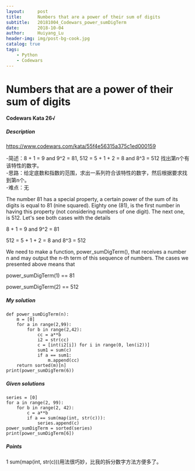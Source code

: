 ```yaml
---
layout:     post
title:      Numbers that are a power of their sum of digits
subtitle:   20181004_Codewars_power_sumDigTerm
date:       2018-10-04
author:     Huiyang_Lu
header-img: img/post-bg-cook.jpg
catalog: true
tags:
    - Python
    - Codewars
---
```

# Numbers that are a power of their sum of digits
#### Codewars Kata 26√
##### Description
https://www.codewars.com/kata/55f4e56315a375c1ed000159  

-简述：8 + 1 = 9 and 9^2 = 81, 512 = 5 + 1 + 2 = 8 and 8^3 = 512 找出第n个有该特性的数字。  
-思路：给定底数和指数的范围，求出一系列符合该特性的数字，然后根据要求找到第n个。  
-难点：无  

The number 81 has a special property, a certain power of the sum of its digits is equal to 81 (nine squared). Eighty one (81), is the first number in having this property (not considering numbers of one digit). The next one, is 512. Let's see both cases with the details

8 + 1 = 9 and 9^2 = 81

512 = 5 + 1 + 2 = 8 and 8^3 = 512

We need to make a function, power_sumDigTerm(), that receives a number n and may output the n-th term of this sequence of numbers. The cases we presented above means that

power_sumDigTerm(1) == 81

power_sumDigTerm(2) == 512


##### My solution
    def power_sumDigTerm(n):
        m = [0]
        for a in range(2,99):
            for b in range(2,42):
                cc = a**b
                i2 = str(cc)
                c = [int(i2[i]) for i in range(0, len(i2))]
                sum1 = sum(c)
                if a == sum1:
                    m.append(cc)
        return sorted(m)[n]
    print(power_sumDigTerm(6))

##### Given solutions
    series = [0]
    for a in range(2, 99):
        for b in range(2, 42):
            c = a**b
            if a == sum(map(int, str(c))):
                series.append(c)
    power_sumDigTerm = sorted(series)
    print(power_sumDigTerm[6])
  
##### Points  
1 sum(map(int, str(c)))用法很巧妙，比我的拆分数字方法方便多了。
